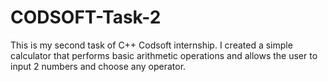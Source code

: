 # CODSOFT-Task-2
This is my second task of C++ Codsoft internship. I created a simple calculator that performs basic arithmetic operations and allows the user to input 2 numbers and choose any operator.
